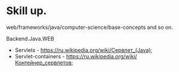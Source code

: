 # Skill up.
 
web/frameworks/java/computer-science/base-concepts and so on.

 Backend.Java.WEB
      
   - Servlets - https://ru.wikipedia.org/wiki/Сервлет_(Java); 
   - Servlet-containers - https://ru.wikipedia.org/wiki/Контейнер_сервлетов;

